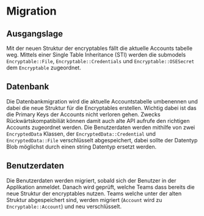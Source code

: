 # Migration

## Ausgangslage
Mit der neuen Struktur der encryptables fällt die aktuelle Accounts tabelle weg. Mittels einer Single Table Inheritance (STI) werden die submodels `Encryptable::File`, `Encryptable::Credentials` und `Encryptable::OSESecret` dem `Encryptable` zugeordnet.

## Datenbank
Die Datenbankmigration wird die aktuelle Accountstabelle umbenennen und dabei die neue Struktur für die Encryptables erstellen. Wichtig dabei ist das die Primary Keys der Accounts nicht verloren gehen. Zwecks Rückwärtskompatibiliät können damit auch alte API aufrufe den richtigen Accounts zugeordnet werden. Die Benutzerdaten werden mithilfe von zwei `EncryptedData` Klassen, der `EncryptedData::Credential` und `EncryptedData::File` verschlüsselt abgespeichert, dabei sollte der Datentyp Blob möglichst durch einen string Datentyp ersetzt werden.

## Benutzerdaten
Die Benutzerdaten werden migriert, sobald sich der Benutzer in der Applikation anmeldet. Danach wird geprüft, welche Teams dass bereits die neue Struktur der encryptables nutzen. Teams welche unter der alten Struktur abgespeichert sind, werden migriert (`Account` wird zu `Encryptable::Account`) und neu verschlüsselt.  